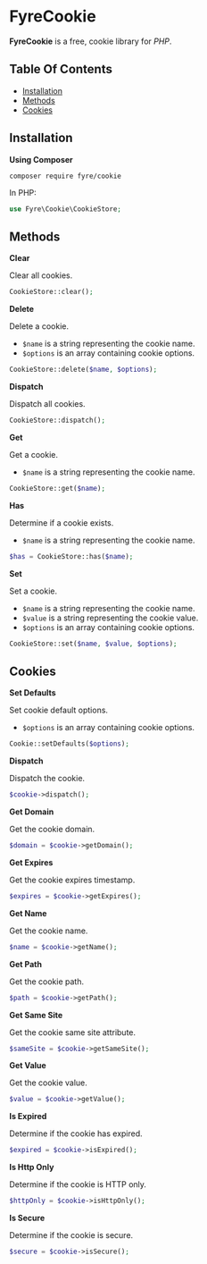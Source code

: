 # FyreCookie

**FyreCookie** is a free, cookie library for *PHP*.


## Table Of Contents
- [Installation](#installation)
- [Methods](#methods)
- [Cookies](#cookies)



## Installation

**Using Composer**

```
composer require fyre/cookie
```

In PHP:

```php
use Fyre\Cookie\CookieStore;
```


## Methods

**Clear**

Clear all cookies.

```php
CookieStore::clear();
```

**Delete**

Delete a cookie.

- `$name` is a string representing the cookie name.
- `$options` is an array containing cookie options.

```php
CookieStore::delete($name, $options);
```

**Dispatch**

Dispatch all cookies.

```php
CookieStore::dispatch();
```

**Get**

Get a cookie.

- `$name` is a string representing the cookie name.

```php
CookieStore::get($name);
```

**Has**

Determine if a cookie exists.

- `$name` is a string representing the cookie name.

```php
$has = CookieStore::has($name);
```

**Set**

Set a cookie.

- `$name` is a string representing the cookie name.
- `$value` is a string representing the cookie value.
- `$options` is an array containing cookie options.

```php
CookieStore::set($name, $value, $options);
```


## Cookies

**Set Defaults**

Set cookie default options.

- `$options` is an array containing cookie options.

```php
Cookie::setDefaults($options);
```

**Dispatch**

Dispatch the cookie.

```php
$cookie->dispatch();
```

**Get Domain**

Get the cookie domain.

```php
$domain = $cookie->getDomain();
```

**Get Expires**

Get the cookie expires timestamp.

```php
$expires = $cookie->getExpires();
```

**Get Name**

Get the cookie name.

```php
$name = $cookie->getName();
```

**Get Path**

Get the cookie path.

```php
$path = $cookie->getPath();
```

**Get Same Site**

Get the cookie same site attribute.

```php
$sameSite = $cookie->getSameSite();
```

**Get Value**

Get the cookie value.

```php
$value = $cookie->getValue();
```

**Is Expired**

Determine if the cookie has expired.

```php
$expired = $cookie->isExpired();
```

**Is Http Only**

Determine if the cookie is HTTP only.

```php
$httpOnly = $cookie->isHttpOnly();
```

**Is Secure**

Determine if the cookie is secure.

```php
$secure = $cookie->isSecure();
```